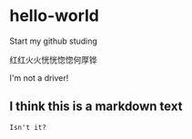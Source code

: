 # hello-world
Start my github studing

红红火火恍恍惚惚何厚铧

I'm not a driver!

## I think this is a markdown text

`Isn't it?`
